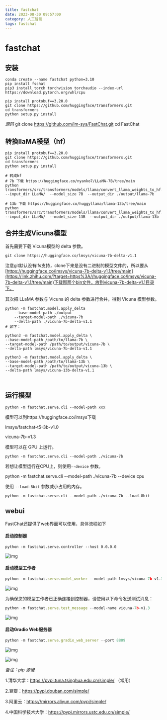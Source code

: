 ```yaml
---
title: fastchat
date: 2023-08-30 09:57:00 
category: 人工智能
tags: fastchat
---
```


# fastchat

## 安装

```
conda create --name fastchat python=3.10
pip install fschat
pip3 install torch torchvision torchaudio --index-url https://download.pytorch.org/whl/cpu

pip install protobuf==3.20.0
git clone https://github.com/huggingface/transformers.git
cd transformers
python setup.py install
```

*源码*
 git clone https://github.com/lm-sys/FastChat.git
 cd FastChat



## 转换llaMA模型（hf）

```
pip install protobuf==3.20.0
git clone https://github.com/huggingface/transformers.git
cd transformers
python setup.py install

# 转成hf
# 7b 下载 https://huggingface.co/nyanko7/LLaMA-7B/tree/main
python transformers/src/transformers/models/llama/convert_llama_weights_to_hf.py  --input_dir LLaMA/  --model_size 7B  --output_dir ./output/llama-7b

# 13b 下载 https://huggingface.co/huggyllama/llama-13b/tree/main
python transformers/src/transformers/models/llama/convert_llama_weights_to_hf.py  --input_dir LLaMA/  --model_size 13B  --output_dir ./output/llama-13b
```





## 合并生成Vicuna模型

首先需要下载 Vicuna模型的 delta 参数。

```
git clone https://huggingface.co/lmsys/vicuna-7b-delta-v1.1
```

注意git默认没有lfs支持，clone下来是没有二进制的模型文件的，所以要从[https://huggingface.co/lmsys/vicuna-7b-delta-v1.1/tree/main](https://link.zhihu.com/?target=https%3A//huggingface.co/lmsys/vicuna-7b-delta-v1.1/tree/main)下载那两个bin文件，放到vicuna-7b-delta-v1.1目录下。





其次把 LLaMA 参数与 Vicuna 的 delta 参数进行合并，得到 Vicuna 模型参数。

```
python -m fastchat.model.apply_delta
	--base-model-path ./output
	--target-model-path ./vicuna-7b
	--delta-path ./vicuna-7b-delta-v1.1
# 如下：

python3 -m fastchat.model.apply_delta \
--base-model-path /path/to/llama-7b \
--target-model-path /path/to/output/vicuna-7b \
--delta-path lmsys/vicuna-7b-delta-v1.1

python3 -m fastchat.model.apply_delta \
--base-model-path /path/to/llama-13b \
--target-model-path /path/to/output/vicuna-13b \
--delta-path lmsys/vicuna-13b-delta-v1.1
	
	
```

## 运行模型

```
python -m fastchat.serve.cli --model-path xxx
```

模型可以到https://huggingface.co/lmsys下载

lmsys/fastchat-t5-3b-v1.0

vicuna-7b-v1.3



模型可以在 GPU 上运行。

```
python -m fastchat.serve.cli --model-path ./vicuna-7b
```

若想让模型运行在CPU上，则使用`--device` 参数。

python -m fastchat.serve.cli --model-path ./vicuna-7b --device cpu

使用 `--load-8bit` 参数减小占用的内存。

```
python -m fastchat.serve.cli --model-path ./vicuna-7b --load-8bit
```



## webui

FastChat还提供了web界面可以使用，具体流程如下

#### **启动控制器**

```
python -m fastchat.serve.controller --host 0.0.0.0

```

![img](https://clyhs.github.io/images/ai/fastchat01.png)

#### **启动模型工作者**

```javascript
python -m fastchat.serve.model_worker --model-path lmsys/vicuna-7b-v1.3 --host 0.0.0.0 --device cpu --load-8bit
```

![img](https://clyhs.github.io/images/ai/fastchat02.png)



为确保您的模型工作者已正确连接到控制器，请使用以下命令发送测试消息：

```javascript
python -m fastchat.serve.test_message --model-name vicuna-7b-v1.3 
```

![img](https://clyhs.github.io/images/ai/fastchat03.png)

#### **启动Gradio Web服务器**

```javascript
python -m fastchat.serve.gradio_web_server --port 8809
```



![img](https://clyhs.github.io/images/ai/fastchat04.png)

![img](https://clyhs.github.io/images/ai/fastchat05.png)



*备注：pip 源慢*

1.清华大学：https://pypi.tuna.tsinghua.edu.cn/simple/     （常用）

2.豆瓣：https://pypi.douban.com/simple/

3.阿里云：https://mirrors.aliyun.com/pypi/simple/

4.中国科学技术大学：https://pypi.mirrors.ustc.edu.cn/simple/